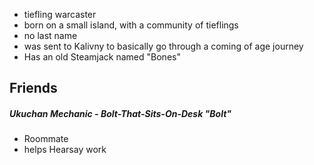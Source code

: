 - tiefling warcaster
- born on a small island, with a community of tieflings
- no last name
- was sent to Kalivny to basically go through a coming of age journey
- Has an old Steamjack named "Bones"

## Friends

##### Ukuchan Mechanic - Bolt-That-Sits-On-Desk "Bolt"
- Roommate
- helps Hearsay work 